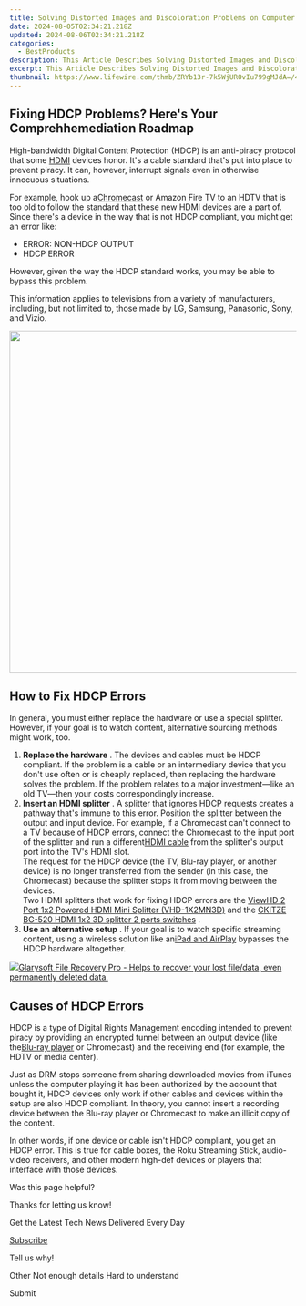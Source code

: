 ```yaml
---
title: Solving Distorted Images and Discoloration Problems on Computer Screens
date: 2024-08-05T02:34:21.218Z
updated: 2024-08-06T02:34:21.218Z
categories:
  - BestProducts
description: This Article Describes Solving Distorted Images and Discoloration Problems on Computer Screens
excerpt: This Article Describes Solving Distorted Images and Discoloration Problems on Computer Screens
thumbnail: https://www.lifewire.com/thmb/ZRYb13r-7k5WjUROvIu799gMJdA=/400x300/filters:no_upscale():max_bytes(150000):strip_icc():format(webp)/how-to-fix-discoloration-distortion-on-a-computer-screen-2624892-6bccc4a90b1545bc8aa2807d2bf651b3.png
---
```


## Fixing HDCP Problems? Here's Your Comprehhemediation Roadmap
 High-bandwidth Digital Content Protection (HDCP) is an anti-piracy protocol that some [HDMI](https://www.lifewire.com/hdmi-facts-high-definition-multimedia-interface-1847337) devices honor. It's a cable standard that's put into place to prevent piracy. It can, however, interrupt signals even in otherwise innocuous situations.

 For example, hook up a[Chromecast](https://www.lifewire.com/guide-to-chromecast-2438213) or Amazon Fire TV to an HDTV that is too old to follow the standard that these new HDMI devices are a part of. Since there's a device in the way that is not HDCP compliant, you might get an error like:

* ERROR: NON-HDCP OUTPUT
* HDCP ERROR

 However, given the way the HDCP standard works, you may be able to bypass this problem.

 This information applies to televisions from a variety of manufacturers, including, but not limited to, those made by LG, Samsung, Panasonic, Sony, and Vizio.

<!-- affiliate ads begin -->
<a href="https://appsumo.8odi.net/c/5597632/2075475/7443" target="_top" id="2075475"><img src="//a.impactradius-go.com/display-ad/7443-2075475" border="0" alt="" width="1200" height="600"/></a><img height="0" width="0" src="https://appsumo.8odi.net/i/5597632/2075475/7443" style="position:absolute;visibility:hidden;" border="0" />
<!-- affiliate ads end -->
## How to Fix HDCP Errors

 In general, you must either replace the hardware or use a special splitter. However, if your goal is to watch content, alternative sourcing methods might work, too.

1. **Replace the hardware** . The devices and cables must be HDCP compliant. If the problem is a cable or an intermediary device that you don't use often or is cheaply replaced, then replacing the hardware solves the problem. If the problem relates to a major investment—like an old TV—then your costs correspondingly increase.
2. **Insert an HDMI splitter** . A splitter that ignores HDCP requests creates a pathway that's immune to this error. Position the splitter between the output and input device. For example, if a Chromecast can't connect to a TV because of HDCP errors, connect the Chromecast to the input port of the splitter and run a different[HDMI cable](https://www.lifewire.com/fix-hdmi-connection-problems-1846811) from the splitter's output port into the TV's HDMI slot.  
 The request for the HDCP device (the TV, Blu-ray player, or another device) is no longer transferred from the sender (in this case, the Chromecast) because the splitter stops it from moving between the devices.  
 Two HDMI splitters that work for fixing HDCP errors are the [ViewHD 2 Port 1x2 Powered HDMI Mini Splitter (VHD-1X2MN3D)](https://www.amazon.com/dp/B004F9LVXC/?tag=lifewire-onsite-prod-20&ascsubtag=3276299%7Cn087a41418d434401bce0afdd69178dbe01%7C) and the [CKITZE BG-520 HDMI 1x2 3D splitter 2 ports switches](https://www.amazon.com/dp/B0089DSLMY/?tag=lifewire-onsite-prod-20&ascsubtag=3276299%7Cn087a41418d434401bce0afdd69178dbe01%7C) .
3. **Use an alternative setup** . If your goal is to watch specific streaming content, using a wireless solution like an[iPad and AirPlay](https://www.lifewire.com/how-to-connect-the-ipad-to-your-tv-wirelessly-or-with-cables-1994480) bypasses the HDCP hardware altogether.

<!-- affiliate ads begin -->
<a href="https://order.glarysoft.com/order/checkout.php?PRODS=35408920&QTY=1&AFFILIATE=108875&CART=1"><img src="https://secure.avangate.com/images/merchant/6734fa703f6633ab896eecbdfad8953a/products/FR-200-1.png" border="0">Glarysoft File Recovery Pro - Helps to recover your lost file/data, even permanently deleted data. </a>
<!-- affiliate ads end -->
## Causes of HDCP Errors

 HDCP is a type of Digital Rights Management encoding intended to prevent piracy by providing an encrypted tunnel between an output device (like the[Blu-ray player](https://www.lifewire.com/blu-ray-disc-player-information-1846364) or Chromecast) and the receiving end (for example, the HDTV or media center).

 Just as DRM stops someone from sharing downloaded movies from iTunes unless the computer playing it has been authorized by the account that bought it, HDCP devices only work if other cables and devices within the setup are also HDCP compliant. In theory, you cannot insert a recording device between the Blu-ray player or Chromecast to make an illicit copy of the content.

 In other words, if one device or cable isn't HDCP compliant, you get an HDCP error. This is true for cable boxes, the Roku Streaming Stick, audio-video receivers, and other modern high-def devices or players that interface with those devices.

Was this page helpful?

Thanks for letting us know!

 Get the Latest Tech News Delivered Every Day

[Subscribe](https://www.lifewire.com/#)

Tell us why!

 Other  Not enough details  Hard to understand

 Submit

<ins class="adsbygoogle"
     style="display:block"
     data-ad-format="autorelaxed"
     data-ad-client="ca-pub-7571918770474297"
     data-ad-slot="1223367746"></ins>



<ins class="adsbygoogle"
     style="display:block"
     data-ad-client="ca-pub-7571918770474297"
     data-ad-slot="8358498916"
     data-ad-format="auto"
     data-full-width-responsive="true"></ins>
